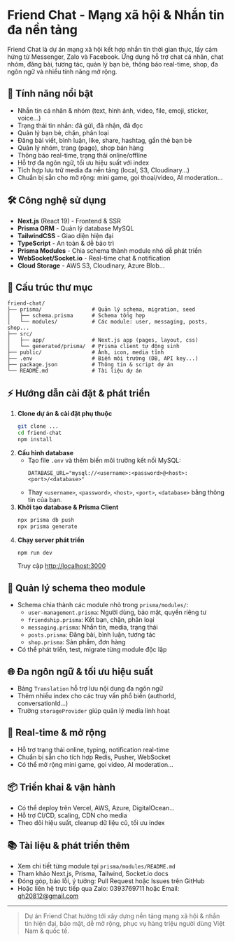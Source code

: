 # Friend Chat - Mạng xã hội & Nhắn tin đa nền tảng

Friend Chat là dự án mạng xã hội kết hợp nhắn tin thời gian thực, lấy cảm hứng từ Messenger, Zalo và Facebook. Ứng dụng hỗ trợ chat cá nhân, chat nhóm, đăng bài, tương tác, quản lý bạn bè, thông báo real-time, shop, đa ngôn ngữ và nhiều tính năng mở rộng.

## 🚀 Tính năng nổi bật
- Nhắn tin cá nhân & nhóm (text, hình ảnh, video, file, emoji, sticker, voice...)
- Trạng thái tin nhắn: đã gửi, đã nhận, đã đọc
- Quản lý bạn bè, chặn, phân loại
- Đăng bài viết, bình luận, like, share, hashtag, gắn thẻ bạn bè
- Quản lý nhóm, trang (page), shop bán hàng
- Thông báo real-time, trạng thái online/offline
- Hỗ trợ đa ngôn ngữ, tối ưu hiệu suất với index
- Tích hợp lưu trữ media đa nền tảng (local, S3, Cloudinary...)
- Chuẩn bị sẵn cho mở rộng: mini game, gọi thoại/video, AI moderation...

## 🛠️ Công nghệ sử dụng
- **Next.js** (React 19) - Frontend & SSR
- **Prisma ORM** - Quản lý database MySQL
- **TailwindCSS** - Giao diện hiện đại
- **TypeScript** - An toàn & dễ bảo trì
- **Prisma Modules** - Chia schema thành module nhỏ dễ phát triển
- **WebSocket/Socket.io** - Real-time chat & notification
- **Cloud Storage** - AWS S3, Cloudinary, Azure Blob...

## 📁 Cấu trúc thư mục
```
friend-chat/
├── prisma/                # Quản lý schema, migration, seed
│   ├── schema.prisma      # Schema tổng hợp
│   └── modules/           # Các module: user, messaging, posts, shop...
├── src/
│   ├── app/               # Next.js app (pages, layout, css)
│   └── generated/prisma/  # Prisma client tự động sinh
├── public/                # Ảnh, icon, media tĩnh
├── .env                   # Biến môi trường (DB, API key...)
├── package.json           # Thông tin & script dự án
└── README.md              # Tài liệu dự án
```

## ⚡ Hướng dẫn cài đặt & phát triển
1. **Clone dự án & cài đặt phụ thuộc**
   ```bash
   git clone ...
   cd friend-chat
   npm install
   ```
2. **Cấu hình database**
   - Tạo file `.env` và thêm biến môi trường kết nối MySQL:
     ```env
     DATABASE_URL="mysql://<username>:<password>@<host>:<port>/<database>"
     ```
   - Thay `<username>`, `<password>`, `<host>`, `<port>`, `<database>` bằng thông tin của bạn.
3. **Khởi tạo database & Prisma Client**
   ```bash
   npx prisma db push
   npx prisma generate
   ```
4. **Chạy server phát triển**
   ```bash
   npm run dev
   ```
   Truy cập [http://localhost:3000](http://localhost:3000)

## 🧩 Quản lý schema theo module
- Schema chia thành các module nhỏ trong `prisma/modules/`:
  - `user-management.prisma`: Người dùng, bảo mật, quyền riêng tư
  - `friendship.prisma`: Kết bạn, chặn, phân loại
  - `messaging.prisma`: Nhắn tin, media, trạng thái
  - `posts.prisma`: Đăng bài, bình luận, tương tác
  - `shop.prisma`: Sản phẩm, đơn hàng
- Có thể phát triển, test, migrate từng module độc lập

## 🌐 Đa ngôn ngữ & tối ưu hiệu suất
- Bảng `Translation` hỗ trợ lưu nội dung đa ngôn ngữ
- Thêm nhiều index cho các truy vấn phổ biến (authorId, conversationId...)
- Trường `storageProvider` giúp quản lý media linh hoạt

## 🔔 Real-time & mở rộng
- Hỗ trợ trạng thái online, typing, notification real-time
- Chuẩn bị sẵn cho tích hợp Redis, Pusher, WebSocket
- Có thể mở rộng mini game, gọi video, AI moderation...

## 📦 Triển khai & vận hành
- Có thể deploy trên Vercel, AWS, Azure, DigitalOcean...
- Hỗ trợ CI/CD, scaling, CDN cho media
- Theo dõi hiệu suất, cleanup dữ liệu cũ, tối ưu index

## 📚 Tài liệu & phát triển thêm
- Xem chi tiết từng module tại `prisma/modules/README.md`
- Tham khảo Next.js, Prisma, Tailwind, Socket.io docs
- Đóng góp, báo lỗi, ý tưởng: Pull Request hoặc Issues trên GitHub
- Hoặc liên hệ trực tiếp qua Zalo: 0393769711 hoặc Email: qh20812@gmail.com

---

> Dự án Friend Chat hướng tới xây dựng nền tảng mạng xã hội & nhắn tin hiện đại, bảo mật, dễ mở rộng, phục vụ hàng triệu người dùng Việt Nam & quốc tế.
